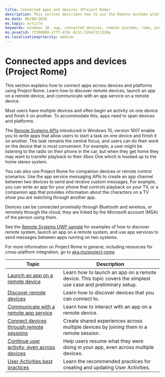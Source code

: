 ```yaml
---
title: Connected apps and devices (Project Rome)
description: This section describes how to use the Remote Systems platform to discover remote devices, launch an app on a remote device, and communicate with an app service on a remote device.
ms.date: 06/08/2018
ms.topic: article
keywords: windows 10, uwp, connected devices, remote systems, rome, project rome
ms.assetid: 7f39d080-1fff-478c-8c51-526472c1326a
ms.localizationpriority: medium
---
```

# Connected apps and devices (Project Rome)

This section explains how to connect apps across devices and platforms using Project Rome. Learn how to discover remote devices, launch an app on a remote device, and communicate with an app service on a remote device.

Most users have multiple devices and often begin an activity on one device and finish it on another. To accommodate this, apps need to span devices and platforms.

The [Remote Systems APIs](https://msdn.microsoft.com/library/windows/apps/Windows.System.RemoteSystems)
introduced in Windows 10, version 1607 enable you to write apps that allow users to start a task on one device and finish it on another. The task remains the central focus, and users can do their work on the device that is most convenient. For example, a user might be listening to the radio on their phone in the car, but when they get home they may want to transfer playback to their Xbox One which is hooked up to the home stereo system.

You can also use Project Rome for companion devices or remote control scenarios. Use the app service messaging APIs to create an app channel between two devices to send and receive custom messages. For example, you can write an app for your phone that controls playback on your TV, or a companion app that provides information about the characters on a TV show you are watching through another app.  

Devices can be connected proximally through Bluetooth and wireless, or remotely through the cloud; they are linked by the Microsoft account (MSA) of the person using them.

See the [Remote Systems UWP sample](https://github.com/Microsoft/Windows-universal-samples/tree/dev/Samples/RemoteSystems ) for examples of how to discover remote system, launch an app on a remote system, and use app services to send messages between apps running on two systems.

For more information on Project Rome in general, including resources for cross-platform integration, go to [aka.ms/project-rome](https://aka.ms/project-rome).

| Topic | Description |
|-------|-------------|
| [Launch an app on a remote device](launch-a-remote-app.md) | Learn how to launch an app on a remote device. This topic covers the simplest use case and preliminary setup.  |
| [Discover remote devices](discover-remote-devices.md)  | Learn how to discover devices that you can connect to. |
| [Communicate with a remote app service](communicate-with-a-remote-app-service.md) | Learn how to interact with an app on a remote device. |
| [Connect devices through remote sessions](remote-sessions.md) | Create shared experiences across multiple devices by joining them in a remote session. |
| [Continue user activity, even across devices](useractivities.md)| Help users resume what they were doing in your app, even across multiple devices.|
| [User Activities best practices](useractivities-best-practices.md)| Learn the recommended practices for creating and updating User Activities.|
